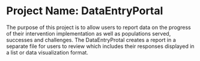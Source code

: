 # Project Name: DataEntryPortal
The purpose of this project is to allow users to report data on the progress of their intervention implementation as well as populations served, successes and challenges. 
The DataEntryProtal creates a report in a separate file for users to review which includes their responses displayed in a list or data visualization format. 

